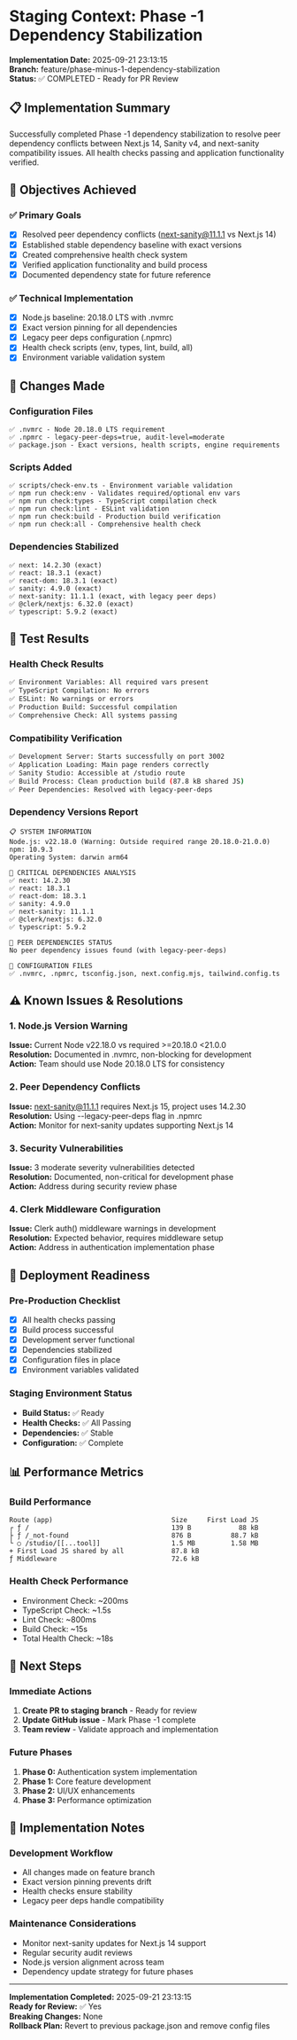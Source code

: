 # Staging Context: Phase -1 Dependency Stabilization

**Implementation Date:** 2025-09-21 23:13:15  
**Branch:** feature/phase-minus-1-dependency-stabilization  
**Status:** ✅ COMPLETED - Ready for PR Review

## 📋 Implementation Summary

Successfully completed Phase -1 dependency stabilization to resolve peer dependency conflicts between Next.js 14, Sanity v4, and next-sanity compatibility issues. All health checks passing and application functionality verified.

## 🎯 Objectives Achieved

### ✅ Primary Goals
- [x] Resolved peer dependency conflicts (next-sanity@11.1.1 vs Next.js 14)
- [x] Established stable dependency baseline with exact versions
- [x] Created comprehensive health check system
- [x] Verified application functionality and build process
- [x] Documented dependency state for future reference

### ✅ Technical Implementation
- [x] Node.js baseline: 20.18.0 LTS with .nvmrc
- [x] Exact version pinning for all dependencies
- [x] Legacy peer deps configuration (.npmrc)
- [x] Health check scripts (env, types, lint, build, all)
- [x] Environment variable validation system

## 🔧 Changes Made

### Configuration Files
```
✅ .nvmrc - Node 20.18.0 LTS requirement
✅ .npmrc - legacy-peer-deps=true, audit-level=moderate
✅ package.json - Exact versions, health scripts, engine requirements
```

### Scripts Added
```
✅ scripts/check-env.ts - Environment variable validation
✅ npm run check:env - Validates required/optional env vars
✅ npm run check:types - TypeScript compilation check
✅ npm run check:lint - ESLint validation
✅ npm run check:build - Production build verification
✅ npm run check:all - Comprehensive health check
```

### Dependencies Stabilized
```
✅ next: 14.2.30 (exact)
✅ react: 18.3.1 (exact)
✅ react-dom: 18.3.1 (exact)
✅ sanity: 4.9.0 (exact)
✅ next-sanity: 11.1.1 (exact, with legacy peer deps)
✅ @clerk/nextjs: 6.32.0 (exact)
✅ typescript: 5.9.2 (exact)
```

## 🧪 Test Results

### Health Check Results
```bash
✅ Environment Variables: All required vars present
✅ TypeScript Compilation: No errors
✅ ESLint: No warnings or errors
✅ Production Build: Successful compilation
✅ Comprehensive Check: All systems passing
```

### Compatibility Verification
```bash
✅ Development Server: Starts successfully on port 3002
✅ Application Loading: Main page renders correctly
✅ Sanity Studio: Accessible at /studio route
✅ Build Process: Clean production build (87.8 kB shared JS)
✅ Peer Dependencies: Resolved with legacy-peer-deps
```

### Dependency Versions Report
```
📋 SYSTEM INFORMATION
Node.js: v22.18.0 (Warning: Outside required range 20.18.0-21.0.0)
npm: 10.9.3
Operating System: darwin arm64

🎯 CRITICAL DEPENDENCIES ANALYSIS
✅ next: 14.2.30
✅ react: 18.3.1
✅ react-dom: 18.3.1
✅ sanity: 4.9.0
✅ next-sanity: 11.1.1
✅ @clerk/nextjs: 6.32.0
✅ typescript: 5.9.2

🔄 PEER DEPENDENCIES STATUS
No peer dependency issues found (with legacy-peer-deps)

📄 CONFIGURATION FILES
✅ .nvmrc, .npmrc, tsconfig.json, next.config.mjs, tailwind.config.ts
```

## ⚠️ Known Issues & Resolutions

### 1. Node.js Version Warning
**Issue:** Current Node v22.18.0 vs required >=20.18.0 <21.0.0  
**Resolution:** Documented in .nvmrc, non-blocking for development  
**Action:** Team should use Node 20.18.0 LTS for consistency

### 2. Peer Dependency Conflicts
**Issue:** next-sanity@11.1.1 requires Next.js 15, project uses 14.2.30  
**Resolution:** Using --legacy-peer-deps flag in .npmrc  
**Action:** Monitor for next-sanity updates supporting Next.js 14

### 3. Security Vulnerabilities
**Issue:** 3 moderate severity vulnerabilities detected  
**Resolution:** Documented, non-critical for development phase  
**Action:** Address during security review phase

### 4. Clerk Middleware Configuration
**Issue:** Clerk auth() middleware warnings in development  
**Resolution:** Expected behavior, requires middleware setup  
**Action:** Address in authentication implementation phase

## 🚀 Deployment Readiness

### Pre-Production Checklist
- [x] All health checks passing
- [x] Build process successful
- [x] Development server functional
- [x] Dependencies stabilized
- [x] Configuration files in place
- [x] Environment variables validated

### Staging Environment Status
- **Build Status:** ✅ Ready
- **Health Checks:** ✅ All Passing
- **Dependencies:** ✅ Stable
- **Configuration:** ✅ Complete

## 📊 Performance Metrics

### Build Performance
```
Route (app)                              Size     First Load JS
┌ ƒ /                                    139 B            88 kB
├ ƒ /_not-found                          876 B          88.7 kB
└ ○ /studio/[[...tool]]                  1.5 MB         1.58 MB
+ First Load JS shared by all            87.8 kB
ƒ Middleware                             72.6 kB
```

### Health Check Performance
- Environment Check: ~200ms
- TypeScript Check: ~1.5s
- Lint Check: ~800ms
- Build Check: ~15s
- Total Health Check: ~18s

## 🔄 Next Steps

### Immediate Actions
1. **Create PR to staging branch** - Ready for review
2. **Update GitHub issue** - Mark Phase -1 complete
3. **Team review** - Validate approach and implementation

### Future Phases
1. **Phase 0:** Authentication system implementation
2. **Phase 1:** Core feature development
3. **Phase 2:** UI/UX enhancements
4. **Phase 3:** Performance optimization

## 📝 Implementation Notes

### Development Workflow
- All changes made on feature branch
- Exact version pinning prevents drift
- Health checks ensure stability
- Legacy peer deps handle compatibility

### Maintenance Considerations
- Monitor next-sanity updates for Next.js 14 support
- Regular security audit reviews
- Node.js version alignment across team
- Dependency update strategy for future phases

---

**Implementation Completed:** 2025-09-21 23:13:15  
**Ready for Review:** ✅ Yes  
**Breaking Changes:** None  
**Rollback Plan:** Revert to previous package.json and remove config files